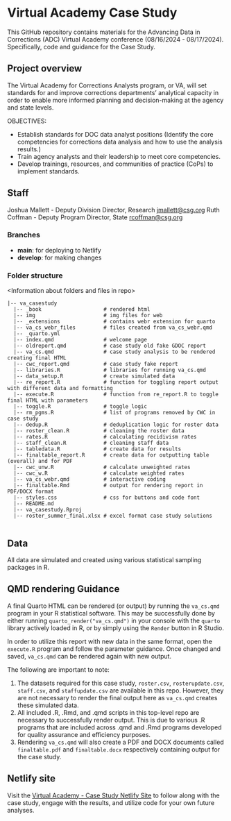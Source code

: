 # Virtual Academy Case Study
This GitHub repository contains materials for the Advancing Data in Corrections (ADC) Virtual Academy conference (08/16/2024 - 08/17/2024). Specifically, code and guidance for the Case Study.

## Project overview  
The Virtual Academy for Corrections Analysts program, or VA, will set standards for and improve corrections departments’ analytical capacity in order to enable more informed planning and decision-making at the agency and state levels.

OBJECTIVES:
  - Establish standards for DOC data analyst positions (Identify the core competencies for corrections data analysis and how to use the analysis results.)
  - Train agency analysts and their leadership to meet core competencies.
  - Develop trainings, resources, and communities of practice (CoPs) to implement standards.

## Staff
Joshua Mallett - Deputy Division Director, Research [jmallett@csg.org](jmallett@csg.org)
Ruth Coffman - Deputy Program Director, State [rcoffman@csg.org](rcoffman@csg.org)

### Branches  
- __main__: for deploying to Netlify
- __develop__: for making changes

### Folder structure  
\<Information about folders and files in repo\>   

```
|-- va_casestudy 
  |-- _book                    # rendered html
  |-- img                      # img files for web
  |-- _extensions              # contains webr extension for quarto
  |-- va_cs_webr_files         # files created from va_cs_webr.qmd
  |-- _quarto.yml
  |-- index.qmd                # welcome page
  |-- oldreport.qmd            # case study old fake GDOC report
  |-- va_cs.qmd                # case study analysis to be rendered creating final HTML
  |-- cwc_report.qmd           # case study fake report
  |-- libraries.R              # libraries for running va_cs.qmd
  |-- data_setup.R             # create simulated data
  |-- re_report.R              # function for toggling report output with different data and formatting
  |-- execute.R                # function from re_report.R to toggle final HTML with parameters
  |-- toggle.R                 # toggle logic
  |-- rm_pgms.R                # list of programs removed by CWC in case study
  |-- dedup.R                  # deduplication logic for roster data
  |-- roster_clean.R           # cleaning the roster data
  |-- rates.R                  # calculating recidivism rates
  |-- staff_clean.R            # cleaning staff data
  |-- tabledata.R              # create data for results
  |-- finaltable_report.R      # create data for outputting table (overall) and for PDF
  |-- cwc_unw.R                # calculate unweighted rates
  |-- cwc_w.R                  # calculate weighted rates
  |-- va_cs_webr.qmd           # interactive coding
  |-- finaltable.Rmd           # output for rendering report in PDF/DOCX format
  |-- styles.css               # css for buttons and code font
  |-- README.md
  |-- va_casestudy.Rproj
  |-- roster_summer_final.xlsx # excel format case study solutions
  
```  

## Data  
All data are simulated and created using various statistical sampling packages in R. 

## QMD rendering Guidance

A final Quarto HTML can be rendered (or output) by running the `va_cs.qmd` program in your R statistical software. This may be successfully done by either running `quarto_render("va_cs.qmd")` in your console with the `quarto` library actively loaded in R, or by simply using the `Render` button in R Studio.  

In order to utilize this report with new data in the same format, open the `execute.R` program and follow the parameter guidance. Once changed and saved, `va_cs.qmd` can be rendered again with new output.  
  
The following are important to note:  

1. The datasets required for this case study, `roster.csv`, `rosterupdate.csv`, `staff.csv`, and `staffupdate.csv` are available in this repo. However, they are not necessary to render the final output here as `va_cs.qmd` creates these simulated data.
2. All included .R, .Rmd, and .qmd scripts in this top-level repo are necessary to successfully render output. This is due to various .R programs that are included across .qmd and .Rmd programs developed for quality assurance and efficiency purposes.
3. Rendering `va_cs.qmd` will also create a PDF and DOCX documents called `finaltable.pdf` and `finaltable.docx` respectively containing output for the case study.

## Netlify site
Visit the [Virtual Academy - Case Study Netlify Site](https://csg-va-casestudy.netlify.app/) to follow along with the case study, engage with the results, and utilize code for your own future analyses.


